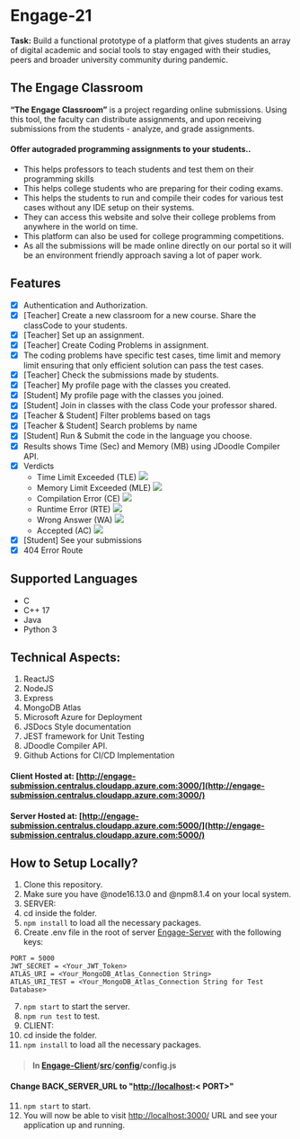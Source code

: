 ﻿# Engage-21
**Task:** Build a functional prototype of a platform that gives students an array of digital academic and social tools to stay engaged with their studies, peers and broader university community during pandemic.

## **The Engage Classroom**
**“The Engage Classroom”** is a project regarding online submissions. Using this tool, the faculty can distribute assignments, and upon receiving submissions from the students - analyze, and grade assignments.
#### Offer autograded programming assignments to your students..

- This helps professors to teach students and test them on their programming skills
- This helps college students who are preparing for their coding exams.
- This helps the students to run and compile their codes for various test cases without any IDE setup on their systems. 
- They can access this website and solve their college problems from anywhere in the world on time.
- This platform can also be used for college programming competitions.
- As all the submissions will be made online directly on our portal so it will be an environment friendly approach saving a lot of paper work.


## Features

 - [x] Authentication and Authorization.
 - [x] [Teacher] Create a new classroom for a new course. Share the classCode to your students.
 - [x] [Teacher] Set up an assignment.
 - [x] [Teacher] Create Coding Problems in assignment.
 - [x] The coding problems have specific test cases, time limit and memory limit ensuring that only efficient solution can pass the test cases.
 - [x] [Teacher] Check the submissions made by students.
 - [x] [Teacher] My profile page with the classes you created.
 - [x]  [Student] My profile page with the classes you joined.
 - [x] [Student] Join in classes with the class Code your professor shared.
 - [x] [Teacher & Student] Filter problems based on tags
 - [x] [Teacher & Student] Search problems by name
 - [x] [Student] Run & Submit the code in the language you choose.
 - [x] Results shows Time (Sec) and Memory (MB) using JDoodle Compiler API.
 - [x] Verdicts
    -   Time Limit Exceeded (TLE)  [![](https://camo.githubusercontent.com/b8512d31b10b70ce3989924388e374b287760ada3866ffe871c52f144657ca27/68747470733a2f2f7777772e636f6465636865662e636f6d2f6d6973632f636c6f636b5f6572726f722e706e67)](https://camo.githubusercontent.com/b8512d31b10b70ce3989924388e374b287760ada3866ffe871c52f144657ca27/68747470733a2f2f7777772e636f6465636865662e636f6d2f6d6973632f636c6f636b5f6572726f722e706e67)
    -   Memory Limit Exceeded (MLE)  [![](https://camo.githubusercontent.com/9d434c561b2b62dc4844eedb974a33c6cfc52c0f0bb71958b8f59e74303aa954/68747470733a2f2f7777772e636f6465636865662e636f6d2f6d6973632f72756e74696d652d6572726f722e706e67)](https://camo.githubusercontent.com/9d434c561b2b62dc4844eedb974a33c6cfc52c0f0bb71958b8f59e74303aa954/68747470733a2f2f7777772e636f6465636865662e636f6d2f6d6973632f72756e74696d652d6572726f722e706e67)
    -   Compilation Error (CE)  [![](https://camo.githubusercontent.com/065d4655328203227c354353a654db5a82e756b171832e2df58770821c5073aa/68747470733a2f2f73332e616d617a6f6e6177732e636f6d2f636f6465636865665f7368617265642f6d6973632f616c6572742d69636f6e2e676966)](https://camo.githubusercontent.com/065d4655328203227c354353a654db5a82e756b171832e2df58770821c5073aa/68747470733a2f2f73332e616d617a6f6e6177732e636f6d2f636f6465636865665f7368617265642f6d6973632f616c6572742d69636f6e2e676966)
    -   Runtime Error (RTE)  [![](https://camo.githubusercontent.com/9d434c561b2b62dc4844eedb974a33c6cfc52c0f0bb71958b8f59e74303aa954/68747470733a2f2f7777772e636f6465636865662e636f6d2f6d6973632f72756e74696d652d6572726f722e706e67)](https://camo.githubusercontent.com/9d434c561b2b62dc4844eedb974a33c6cfc52c0f0bb71958b8f59e74303aa954/68747470733a2f2f7777772e636f6465636865662e636f6d2f6d6973632f72756e74696d652d6572726f722e706e67)
    -   Wrong Answer (WA)  [![](https://camo.githubusercontent.com/2c7172f4801ea9a31d2f70336a8c4f0a72c3b061cf2a00d9187042117d27a927/68747470733a2f2f7777772e636f6465636865662e636f6d2f6d6973632f63726f73732d69636f6e2e676966)](https://camo.githubusercontent.com/2c7172f4801ea9a31d2f70336a8c4f0a72c3b061cf2a00d9187042117d27a927/68747470733a2f2f7777772e636f6465636865662e636f6d2f6d6973632f63726f73732d69636f6e2e676966)
    -   Accepted (AC)  [![](https://camo.githubusercontent.com/4baf6f4a807dc54ba48ebf8bc669fa368cbaf6c0a5cc8e476e4a9682185ba449/68747470733a2f2f7777772e636f6465636865662e636f6d2f6d6973632f7469636b2d69636f6e2e676966)](https://camo.githubusercontent.com/4baf6f4a807dc54ba48ebf8bc669fa368cbaf6c0a5cc8e476e4a9682185ba449/68747470733a2f2f7777772e636f6465636865662e636f6d2f6d6973632f7469636b2d69636f6e2e676966)
 - [x] [Student] See your submissions
 - [x] 404 Error Route

## Supported Languages

-   C
-   C++ 17
-   Java
-   Python 3

## Technical Aspects:

 1. ReactJS
 2. NodeJS
 3. Express
 4. MongoDB Atlas
 5. Microsoft Azure for Deployment
 6. JSDocs Style documentation
 7. JEST framework for Unit Testing
 8. JDoodle Compiler API.
 9. Github Actions for CI/CD Implementation


#### Client Hosted at:  [http://engage-submission.centralus.cloudapp.azure.com:3000/](http://engage-submission.centralus.cloudapp.azure.com:3000/)

#### Server Hosted at:  [http://engage-submission.centralus.cloudapp.azure.com:5000/](http://engage-submission.centralus.cloudapp.azure.com:5000/)

##  How to Setup Locally?
1. Clone this repository.
2. Make sure you have @node16.13.0 and @npm8.1.4 on your local system.
3. SERVER:
4. cd inside the folder.
5.  `npm install` to load all the necessary packages.
6. Create .env file in the root of server [Engage-Server](https://github.com/nymika/Engage-Server) with the following keys: 
```
PORT = 5000
JWT_SECRET = <Your_JWT_Token>
ATLAS_URI = <Your_MongoDB_Atlas_Connection String>
ATLAS_URI_TEST = <Your_MongoDB_Atlas_Connection String for Test Database>
```
7. `npm start` to start the server. 
8. `npm run test` to test.
9. CLIENT:
10. cd inside the folder.
11. `npm install` to load all the necessary packages.
> #### In [Engage-Client](https://github.com/nymika/Engage-Client)/[src](https://github.com/nymika/Engage-Client/tree/main/src)/[config](https://github.com/nymika/Engage-Client/tree/main/src/config)/**config.js**
#### Change BACK_SERVER_URL to "[http://localhost](http://localhost/):< PORT>" 
11. `npm start` to start. 
12. You will now be able to visit [](http://localhost:3000/)[http://localhost:3000/](http://localhost:3000/) URL and see your application up and running.
